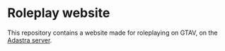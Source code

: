 # Roleplay website

This repository contains a website made for roleplaying on GTAV, on the [Adastra server](https://wiki.adastragaming.fr/).
